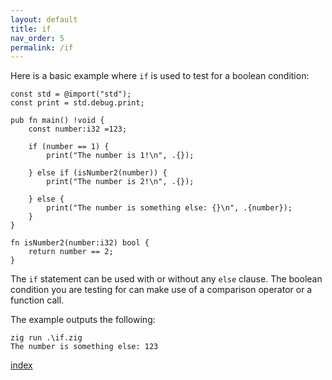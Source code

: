 ```yaml
---
layout: default
title: if
nav_order: 5
permalink: /if
---
```


Here is a basic example where `if` is used to test for a boolean condition:

```zig
const std = @import("std");
const print = std.debug.print;

pub fn main() !void {
    const number:i32 =123;
    
    if (number == 1) {
        print("The number is 1!\n", .{});

    } else if (isNumber2(number)) {
        print("The number is 2!\n", .{});

    } else {
        print("The number is something else: {}\n", .{number});
    }
}

fn isNumber2(number:i32) bool {
    return number == 2;
}
```

The `if` statement can be used with or without any `else` clause. The boolean condition you are testing for can make use of a comparison operator or a function call.


The example outputs the following:
```
zig run .\if.zig
The number is something else: 123
```
[index](index.md)